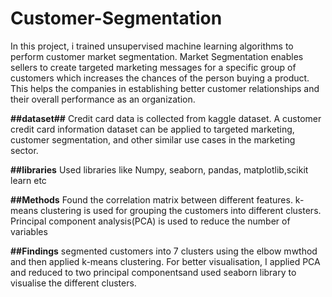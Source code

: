 # Customer-Segmentation
In this project, i trained unsupervised machine learning algorithms to perform customer market segmentation.
Market Segmentation enables sellers to create targeted marketing messages for a specific group of customers which increases the chances of the person buying a product. This helps the companies in establishing better customer relationships and their overall performance as an organization.



**##dataset##**
 Credit card data is collected from kaggle dataset.
A customer credit card information dataset can be applied to targeted marketing, customer segmentation, and other similar use cases in the marketing sector.


**##libraries**
Used libraries like Numpy, seaborn, pandas, matplotlib,scikit learn etc



**##Methods**
Found the correlation matrix between different features.
k- means clustering is used for grouping the customers into different clusters.
Principal component analysis(PCA) is used to reduce the number of variables 



**##Findings**
segmented customers into 7 clusters using the elbow mwthod and then applied k-means clustering.
For better visualisation, I applied PCA and reduced to two principal componentsand used seaborn library to visualise the different clusters.
